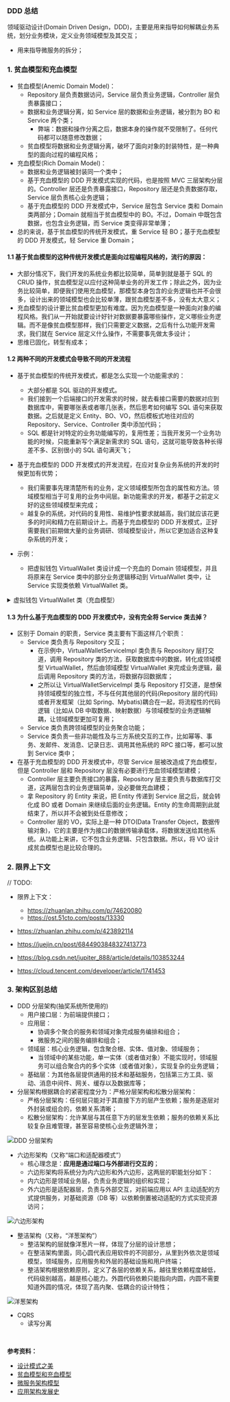 ### DDD 总结

领域驱动设计(Domain Driven Design，DDD)，主要是用来指导如何解耦业务系统，划分业务模块，定义业务领域模型及其交互；
  - 用来指导微服务的拆分；

### 1. 贫血模型和充血模型
- 贫血模型(Anemic Domain Model)：
  - Repository 层负责数据访问，Service 层负责业务逻辑，Controller 层负责暴露接口；
  - 数据和业务逻辑分离，如 Service 层的数据和业务逻辑，被分割为 BO 和 Service 两个类；
    - 弊端：数据和操作分离之后，数据本身的操作就不受限制了。任何代码都可以随意修改数据；
  - 贫血模型将数据和业务逻辑分离，破坏了面向对象的封装特性，是一种典型的面向过程的编程风格；
- 充血模型(Rich Domain Model)：
  - 数据和业务逻辑被封装同一个类中；
  - 基于充血模型的 DDD 开发模式实现的代码，也是按照 MVC 三层架构分层的。Controller 层还是负责暴露接口，Repository 层还是负责数据存取，Service 层负责核心业务逻辑；
  - 基于充血模型的 DDD 开发模式中，Service 层包含 Service 类和 Domain 类两部分；Domain 就相当于贫血模型中的 BO。不过，Domain 中既包含数据，也包含业务逻辑，而 Service 类变得非常单薄；
- 总的来说，基于贫血模型的传统开发模式，重 Service 轻 BO；基于充血模型的 DDD 开发模式，轻 Service 重 Domain；

#### 1.1 基于贫血模型的这种传统开发模式是面向过程编程风格的，流行的原因：
  - 大部分情况下，我们开发的系统业务都比较简单，简单到就是基于 SQL 的 CRUD 操作，贫血模型足以应付这种简单业务的开发工作；除此之外，因为业务比较简单，即便我们使用充血模型，那模型本身包含的业务逻辑也并不会很多，设计出来的领域模型也会比较单薄，跟贫血模型差不多，没有太大意义；
  - 充血模型的设计要比贫血模型更加有难度。因为充血模型是一种面向对象的编程风格。我们从一开始就要设计好针对数据要暴露哪些操作，定义哪些业务逻辑。而不是像贫血模型那样，我们只需要定义数据，之后有什么功能开发需求，我们就在 Service 层定义什么操作，不需要事先做太多设计；
  - 思维已固化，转型有成本；

#### 1.2 两种不同的开发模式会导致不同的开发流程
- 基于贫血模型的传统开发模式，都是怎么实现一个功能需求的：
  - 大部分都是 SQL 驱动的开发模式。
  - 我们接到一个后端接口的开发需求的时候，就去看接口需要的数据对应到数据库中，需要哪张表或者哪几张表，然后思考如何编写 SQL 语句来获取数据。之后就是定义 Entity、BO、VO，然后模板式地往对应的 Repository、Service、Controller 类中添加代码；
  - SQL 都是针对特定的业务功能编写的，复用性差；当我开发另一个业务功能的时候，只能重新写个满足新需求的 SQL 语句，这就可能导致各种长得差不多、区别很小的 SQL 语句满天飞；

- 基于充血模型的 DDD 开发模式的开发流程，在应对复杂业务系统的开发的时候更加有优势；
  - 我们需要事先理清楚所有的业务，定义领域模型所包含的属性和方法。领域模型相当于可复用的业务中间层。新功能需求的开发，都基于之前定义好的这些领域模型来完成；
  - 越复杂的系统，对代码的复用性、易维护性要求就越高，我们就应该花更多的时间和精力在前期设计上。而基于充血模型的 DDD 开发模式，正好需要我们前期做大量的业务调研、领域模型设计，所以它更加适合这种复杂系统的开发；

- 示例：
  - 把虚拟钱包 VirtualWallet 类设计成一个充血的 Domain 领域模型，并且将原来在 Service 类中的部分业务逻辑移动到 VirtualWallet 类中，让 Service 实现类依赖 VirtualWallet 类。

<details>
<summary>虚拟钱包 VirtualWallet 类（充血模型）</summary>

```java
/** Domain 领域模型（充血模型） */
public class VirtualWallet {
	private Long id;
	private Long createTime = System.currentTimeMillis();
	private BigDecimal balance = BigDecimal.ZERO;

	public VirtualWallet(Long preAllocatedId) {
		this.id = preAllocatedId;
	}

	public BigDecimal balance() {
	  return this.balance;
	}

	public void debit(BigDecimal amount) {
		if (this.balance.compareTo(amount) < 0) {
			throw new InsufficientBalanceException(...);
		}
		this.balance.subtract(amount);
	}

	public void credit(BigDecimal amount) {
		if (amount.compareTo(BigDecimal.ZERO) < 0) {
			throw new InvalidAmountException(...);
		}
		this.balance.add(amount);
	}

	// 支持透支一定额度和冻结部分余额的功能
	// 更加细化的冻结策略、透支策略、支持钱包账号自动生成的逻辑
}

// Service 实现类
public class VirtualWalletServiceImpl {
	// 通过构造函数或者 IOC 框架注入
	private VirtualWalletRepository walletRepo;
	private VirtualWalletTransactionRepository transactionRepo;

	public VirtualWallet getVirtualWallet(Long walletId) {
		VirtualWalletEntity walletEntity = walletRepo.getWalletEntity(walletId);
		VirtualWallet wallet = convert(walletEntity);
		return wallet;
	}

	public BigDecimal getBalance(Long walletId) {
		return virtualWalletRepo.getBalance(walletId);
	}

	public void debit(Long walletId, BigDecimal amount) {
		VirtualWalletEntity walletEntity = walletRepo.getWalletEntity(walletId);
		VirtualWallet wallet = convert(walletEntity);
		wallet.debit(amount);
		walletRepo.updateBalance(walletId, wallet.balance());
	}

	public void credit(Long walletId, BigDecimal amount) {
		VirtualWalletEntity walletEntity = walletRepo.getWalletEntity(walletId);
		VirtualWallet wallet = convert(walletEntity);
		wallet.credit(amount);
		walletRepo.updateBalance(walletId, wallet.balance());
	}

	public void transfer(Long fromWalletId, Long toWalletId, BigDecimal amount) {
		// ... 跟基于贫血模型的传统开发模式的代码一样 ...
	}
}
```
</details>

#### 1.3 为什么基于充血模型的 DDD 开发模式中，没有完全将 Service 类去掉？
- 区别于 Domain 的职责，Service 类主要有下面这样几个职责：
  - Service 类负责与 Repository 交互；
    - 在示例中，VirtualWalletServiceImpl 类负责与 Repository 层打交道，调用 Repository 类的方法，获取数据库中的数据，转化成领域模型 VirtualWallet，然后由领域模型 VirtualWallet 来完成业务逻辑，最后调用 Repository 类的方法，将数据存回数据库；
    - 之所以让 VirtualWalletServiceImpl 类与 Repository 打交道，是想保持领域模型的独立性，不与任何其他层的代码(Repository 层的代码)或者开发框架（比如 Spring、Mybatis)耦合在一起，将流程性的代码逻辑（比如从 DB 中取数据、映射数据）与领域模型的业务逻辑解耦，让领域模型更加可复用；
  - Service 类负责跨领域模型的业务聚合功能；
  - Service 类负责一些非功能性及与三方系统交互的工作，比如幂等、事务、发邮件、发消息、记录日志、调用其他系统的 RPC 接口等，都可以放到 Service 类中；
- 在基于充血模型的 DDD 开发模式中，尽管 Service 层被改造成了充血模型，但是 Controller 层和 Repository 层没有必要进行充血领域模型建模；
  - Controller 层主要负责接口的暴露，Repository 层主要负责与数据库打交道，这两层包含的业务逻辑简单，没必要做充血建模；
  - 拿 Repository 的 Entity 来说，把 Entity 传递到 Service 层之后，就会转化成 BO 或者 Domain 来继续后面的业务逻辑。Entity 的生命周期到此就结束了，所以并不会被到处任意修改；
  - Controller 层的 VO，实际上是一种 DTO(Data Transfer Object，数据传输对象)，它的主要是作为接口的数据传输承载体，将数据发送给其他系统。从功能上来讲，它不包含业务逻辑、只包含数据。所以，将 VO 设计成贫血模型也是比较合理的。


### 2. 限界上下文

// TODO: 

  - 限界上下文：
    - https://zhuanlan.zhihu.com/p/74620080
    - https://ost.51cto.com/posts/13330

  - https://zhuanlan.zhihu.com/p/423892114
  - https://juejin.cn/post/6844903848327413773
  - https://blog.csdn.net/jupiter_888/article/details/103853244
  - https://cloud.tencent.com/developer/article/1741453


### 3. 架构区别总结
- DDD 分层架构(抽奖系统所使用的)
  - 用户接口层：为前端提供接口；
  - 应用层：
    - 协调多个聚合的服务和领域对象完成服务编排和组合；
    - 微服务之间的服务编排和组合；
  - 领域层：核心业务逻辑，包含聚合根、实体、值对象、领域服务；
    - 当领域中的某些功能，单一实体（或者值对象）不能实现时，领域服务可以组合聚合内的多个实体（或者值对象），实现复杂的业务逻辑；
  - 基础层：为其他各层提供通用的技术和基础服务，包括第三方工具、驱动、消息中间件、网关、缓存以及数据库等；
- 分层架构根据耦合的紧密程度分为：严格分层架构和松散分层架构：
  - 严格分层架构：任何层只能对于其直接下方的层产生依赖；服务是逐层对外封装或组合的，依赖关系清晰；
  - 松散分层架构：允许某层与其任意下方的层发生依赖；服务的依赖关系比较复杂且难管理，甚至容易使核心业务逻辑外泄；

![DDD 分层架构](./images/DDD分层架构.jpg)

- 六边形架构（又称“端口和适配器模式”）
  - 核心理念是：**应用是通过端口与外部进行交互的**；
  - 六边形架构将系统分为内六边形和外六边形，这两层的职能划分如下：
  - 内六边形是领域业务层，负责业务逻辑的组织和实现；
  - 外六边形是适配器层，负责与外部交互，对前端应用以 API 主动适配的方式提供服务，对基础资源（DB 等）以依赖倒置被动适配的方式实现资源访问；

![六边形架构](./images/六边形架构.png)

- 整洁架构（又称，“洋葱架构”）
  - 整洁架构的层就像洋葱片一样，体现了分层的设计思想；
  - 在整洁架构里面，同心圆代表应用软件的不同部分，从里到外依次是领域模型，领域服务，应用服务和外层的基础设施和用户终端；
  - 整洁架构根据依赖原则，定义了各层的依赖关系，越往里依赖程度越低，代码级别越高，越是核心能力。外圆代码依赖只能指向内圆，内圆不需要知道外圆的情况，体现了高内聚、低耦合的设计特性；

![洋葱架构](./images/洋葱架构.png)

- CQRS
  - 读写分离

<br/>

**参考资料：**
- [设计模式之美](https://time.geekbang.org/column/article/169600)
- [贫血模型和充血模型](https://developer.aliyun.com/article/924277)
- [微服务架构模型](https://zq99299.github.io/note-book2/ddd/02/03.html)
- [应用架构发展史](https://blog.csdn.net/luo15242208310/article/details/124708008)